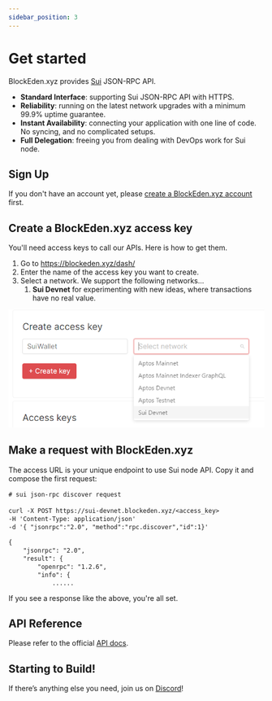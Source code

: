 ```yaml
---
sidebar_position: 3
---
```


# Get started

BlockEden.xyz provides [Sui](https://sui.io/) JSON-RPC API.

* **Standard Interface**: supporting Sui JSON-RPC API with HTTPS.
* **Reliability**: running on the latest network upgrades with a minimum 99.9%
  uptime guarantee.
* **Instant Availability**: connecting your application with one line of code. No
  syncing, and no complicated setups.
* **Full Delegation**: freeing you from dealing with DevOps work for Sui node.


## Sign Up

If you don't have an account yet, please [create a BlockEden.xyz account](https://blockeden.xyz/dash/sign-up/) first.

## Create a BlockEden.xyz access key

You'll need access keys to call our APIs. Here is how to get them.

1. Go to https://blockeden.xyz/dash/
2. Enter the name of the access key you want to create.
3. Select a network. We support the following networks...
   1. **Sui Devnet** for experimenting with new ideas, where transactions have no real value.


![image info](./img/create_sui_access_key.png)

## Make a request with BlockEden.xyz

The access URL is your unique endpoint to use Sui node API. Copy it and
compose the first request:
```
# sui json-rpc discover request

curl -X POST https://sui-devnet.blockeden.xyz/<access_key>
-H 'Content-Type: application/json'
-d '{ "jsonrpc":"2.0", "method":"rpc.discover","id":1}'
```

```
{
    "jsonrpc": "2.0",
    "result": {
        "openrpc": "1.2.6",
        "info": {
            ......
```
If you see a response like the above, you're all set.

## API Reference

Please refer to the official
[API docs](https://docs.sui.io/sui-jsonrpc).

## Starting to Build!

If there’s anything else you need, join us on
[Discord](https://discord.gg/GqzTYQ4YNa)!
